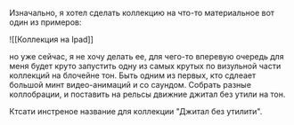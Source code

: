 Изначально, я хотел сделать коллекцию на что-то материальное вот один из примеров:

![[Коллекция на Ipad]]

но уже сейчас, я не хочу делать ее, для чего-то вперевую очередь для меня будет круто запустить одну из самых крутых по визульной части коллекций на блочейне тон. Быть одним из первых, кто сдлеает большой минт видео-анимаций и со саундом. Собрать разные коллобрации, и поставить на рельсы движние джитал без утили на тон.

Ктсати инстреное название для коллекции "Джитал без утилити".